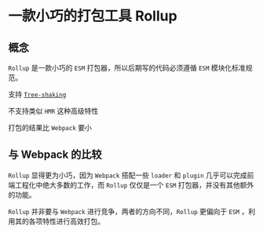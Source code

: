 # 一款小巧的打包工具 Rollup

## 概念

`Rollup` 是一款小巧的 `ESM` 打包器，所以后期写的代码必须遵循 `ESM` 模块化标准规范。

支持 [`Tree-shaking`](./tree-shaking)

不支持类似 `HMR` 这种高级特性

打包的结果比 `Webpack` 要小

## 与 Webpack 的比较

`Rollup` 显得更为小巧，因为 `Webpack` 搭配一些 `loader` 和 `plugin` 几乎可以完成前端工程化中绝大多数的工作，而 `Rollup` 仅仅是一个 `ESM` 打包器，并没有其他额外的功能。

`Rollup` 并非要与 `Webpack` 进行竞争，两者的方向不同，`Rollup` 更偏向于 `ESM` ，利用其的各项特性进行高效打包。
